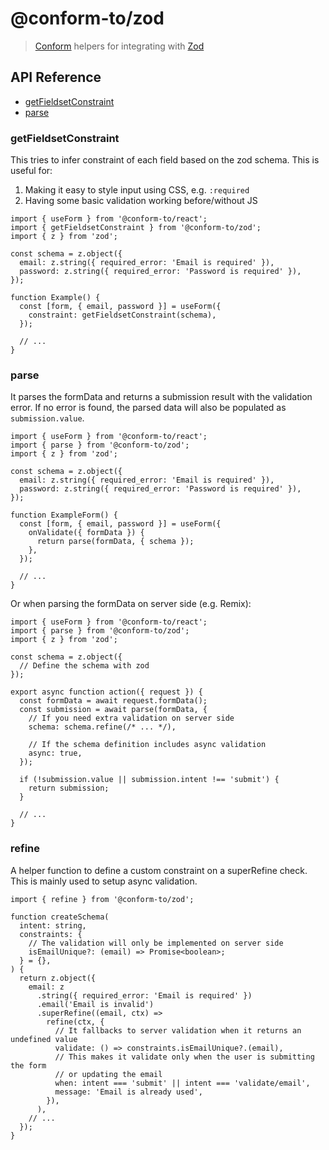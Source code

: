 # @conform-to/zod

> [Conform](https://github.com/edmundhung/conform) helpers for integrating with [Zod](https://github.com/colinhacks/zod)

<!-- aside -->

## API Reference

- [getFieldsetConstraint](#getfieldsetconstraint)
- [parse](#parse)

<!-- /aside -->

### getFieldsetConstraint

This tries to infer constraint of each field based on the zod schema. This is useful for:

1. Making it easy to style input using CSS, e.g. `:required`
2. Having some basic validation working before/without JS

```tsx
import { useForm } from '@conform-to/react';
import { getFieldsetConstraint } from '@conform-to/zod';
import { z } from 'zod';

const schema = z.object({
  email: z.string({ required_error: 'Email is required' }),
  password: z.string({ required_error: 'Password is required' }),
});

function Example() {
  const [form, { email, password }] = useForm({
    constraint: getFieldsetConstraint(schema),
  });

  // ...
}
```

### parse

It parses the formData and returns a submission result with the validation error. If no error is found, the parsed data will also be populated as `submission.value`.

```tsx
import { useForm } from '@conform-to/react';
import { parse } from '@conform-to/zod';
import { z } from 'zod';

const schema = z.object({
  email: z.string({ required_error: 'Email is required' }),
  password: z.string({ required_error: 'Password is required' }),
});

function ExampleForm() {
  const [form, { email, password }] = useForm({
    onValidate({ formData }) {
      return parse(formData, { schema });
    },
  });

  // ...
}
```

Or when parsing the formData on server side (e.g. Remix):

```tsx
import { useForm } from '@conform-to/react';
import { parse } from '@conform-to/zod';
import { z } from 'zod';

const schema = z.object({
  // Define the schema with zod
});

export async function action({ request }) {
  const formData = await request.formData();
  const submission = await parse(formData, {
    // If you need extra validation on server side
    schema: schema.refine(/* ... */),

    // If the schema definition includes async validation
    async: true,
  });

  if (!submission.value || submission.intent !== 'submit') {
    return submission;
  }

  // ...
}
```

### refine

A helper function to define a custom constraint on a superRefine check. This is mainly used to setup async validation.

```tsx
import { refine } from '@conform-to/zod';

function createSchema(
  intent: string,
  constraints: {
    // The validation will only be implemented on server side
    isEmailUnique?: (email) => Promise<boolean>;
  } = {},
) {
  return z.object({
    email: z
      .string({ required_error: 'Email is required' })
      .email('Email is invalid')
      .superRefine((email, ctx) =>
        refine(ctx, {
          // It fallbacks to server validation when it returns an undefined value
          validate: () => constraints.isEmailUnique?.(email),
          // This makes it validate only when the user is submitting the form
          // or updating the email
          when: intent === 'submit' || intent === 'validate/email',
          message: 'Email is already used',
        }),
      ),
    // ...
  });
}
```
